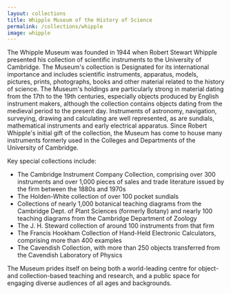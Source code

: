 ```yaml
---
layout: collections
title: Whipple Museum of the History of Science
permalink: /collections/whipple
image: whipple
---
```

The Whipple Museum was founded in 1944 when Robert Stewart Whipple presented his collection of scientific instruments to the University of Cambridge. The Museum's collection is Designated for its international importance and includes scientific instruments, apparatus, models, pictures, prints, photographs, books and other material related to the history of science. The Museum's holdings are particularly strong in material dating from the 17th to the 19th centuries, especially objects produced by English instrument makers, although the collection contains objects dating from the medieval period to the present day. Instruments of astronomy, navigation, surveying, drawing and calculating are well represented, as are sundials, mathematical instruments and early electrical apparatus. Since Robert Whipple's initial gift of the collection, the Museum has come to house many instruments formerly used in the Colleges and Departments of the University of Cambridge.

Key special collections include:

-	The Cambridge Instrument Company Collection, comprising over 300 instruments and over 1,000 pieces of sales and trade literature issued by the firm between the 1880s and 1970s
-	The Holden-White collection of over 100 pocket sundials
-	Collections of nearly 1,000 botanical teaching diagrams from the Cambridge Dept. of Plant Sciences (formerly Botany) and nearly 100 teaching diagrams from the Cambridge Department of Zoology
-	The J. H. Steward collection of around 100 instruments from that firm
-	The Francis Hookham Collection of Hand-Held Electronic Calculators, comprising more than 400 examples
-	The Cavendish Collection, with more than 250 objects transferred from the Cavendish Laboratory of Physics

The Museum prides itself on being both a world-leading centre for object- and collection-based teaching and research, and a public space for engaging diverse audiences of all ages and backgrounds.
